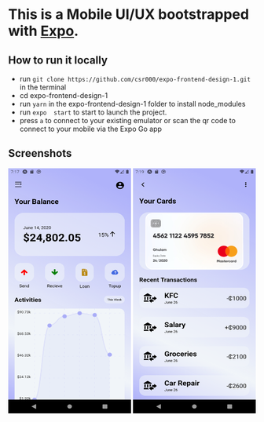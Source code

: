 # This is a Mobile UI/UX bootstrapped with [Expo](expo.dev).

## How to run it locally
- run `git clone https://github.com/csr000/expo-frontend-design-1.git` in the terminal
- cd expo-frontend-design-1
- run `yarn` in the expo-frontend-design-1 folder to install node_modules
- run `expo  start` to start to launch the project.
- press `a` to connect to your existing emulator or scan the qr code to connect to your mobile via the Expo Go app

## Screenshots

<div align="center" style="display: flex;">
<img src="https://github.com/csr000/expo-frontend-design-1/blob/main/assets/screenshots/home.png?raw=true" style="margin-right: 0px" width="250" height="500" />
 &nbsp;
<img src="https://github.com/csr000/expo-frontend-design-1/blob/main/assets/screenshots/card.png?raw=true"  width="250" height="500" />
</div>
<!-- ![screencapture-localhost-3000-2022-09-16-02_59_33](https://github.com/csr000/expo-frontend-design-1/blob/main/assets/screenshots/card.png?raw=true) -->

